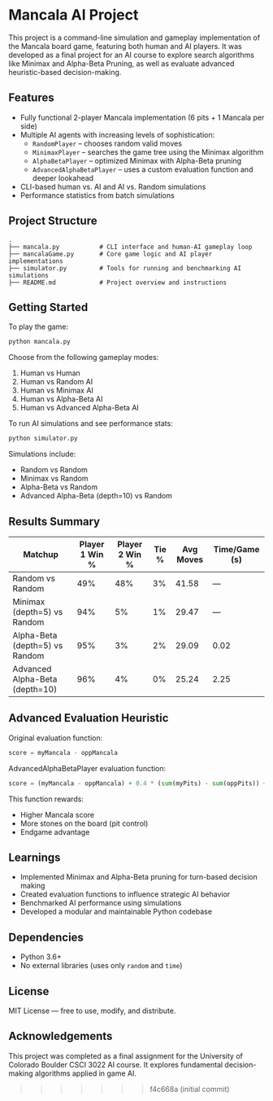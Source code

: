 # Mancala AI Project

This project is a command-line simulation and gameplay implementation of the Mancala board game, featuring both human and AI players. It was developed as a final project for an AI course to explore search algorithms like Minimax and Alpha-Beta Pruning, as well as evaluate advanced heuristic-based decision-making.

## Features

- Fully functional 2-player Mancala implementation (6 pits + 1 Mancala per side)
- Multiple AI agents with increasing levels of sophistication:
  - `RandomPlayer` – chooses random valid moves
  - `MinimaxPlayer` – searches the game tree using the Minimax algorithm
  - `AlphaBetaPlayer` – optimized Minimax with Alpha-Beta pruning
  - `AdvancedAlphaBetaPlayer` – uses a custom evaluation function and deeper lookahead
- CLI-based human vs. AI and AI vs. Random simulations
- Performance statistics from batch simulations

## Project Structure

```
.
├── mancala.py           # CLI interface and human-AI gameplay loop
├── mancalaGame.py       # Core game logic and AI player implementations
├── simulator.py         # Tools for running and benchmarking AI simulations
├── README.md            # Project overview and instructions
```

## Getting Started

To play the game:

```bash
python mancala.py
```

Choose from the following gameplay modes:

1. Human vs Human  
2. Human vs Random AI  
3. Human vs Minimax AI  
4. Human vs Alpha-Beta AI  
5. Human vs Advanced Alpha-Beta AI  

To run AI simulations and see performance stats:

```bash
python simulator.py
```

Simulations include:
- Random vs Random
- Minimax vs Random
- Alpha-Beta vs Random
- Advanced Alpha-Beta (depth=10) vs Random

## Results Summary

| Matchup                            | Player 1 Win % | Player 2 Win % | Tie % | Avg Moves | Time/Game (s) |
|------------------------------------|----------------|----------------|--------|-----------|----------------|
| Random vs Random                   | 49%            | 48%            | 3%     | 41.58     | —              |
| Minimax (depth=5) vs Random        | 94%            | 5%             | 1%     | 29.47     | —              |
| Alpha-Beta (depth=5) vs Random     | 95%            | 3%             | 2%     | 29.09     | 0.02           |
| Advanced Alpha-Beta (depth=10)     | 96%            | 4%             | 0%     | 25.24     | 2.25           |

## Advanced Evaluation Heuristic

Original evaluation function:
```python
score = myMancala - oppMancala
```

AdvancedAlphaBetaPlayer evaluation function:
```python
score = (myMancala - oppMancala) + 0.4 * (sum(myPits) - sum(oppPits)) + endgameBonus
```

This function rewards:
- Higher Mancala score
- More stones on the board (pit control)
- Endgame advantage

## Learnings

- Implemented Minimax and Alpha-Beta pruning for turn-based decision making
- Created evaluation functions to influence strategic AI behavior
- Benchmarked AI performance using simulations
- Developed a modular and maintainable Python codebase

## Dependencies

- Python 3.6+
- No external libraries (uses only `random` and `time`)

## License

MIT License — free to use, modify, and distribute.

## Acknowledgements

This project was completed as a final assignment for the University of Colorado Boulder CSCI 3022 AI course. It explores fundamental decision-making algorithms applied in game AI.
>>>>>>> f4c668a (initial commit)
